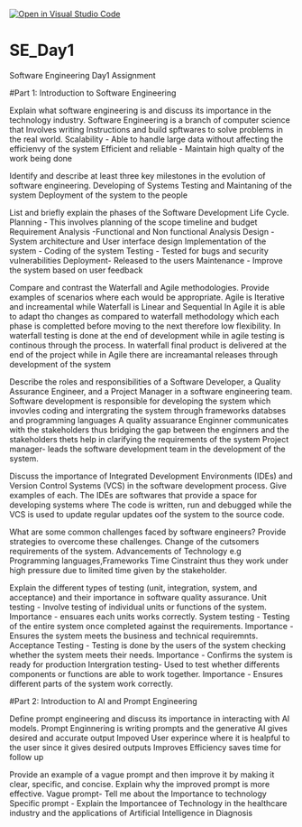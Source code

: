[![Open in Visual Studio Code](https://classroom.github.com/assets/open-in-vscode-2e0aaae1b6195c2367325f4f02e2d04e9abb55f0b24a779b69b11b9e10269abc.svg)](https://classroom.github.com/online_ide?assignment_repo_id=18398268&assignment_repo_type=AssignmentRepo)
# SE_Day1
Software Engineering Day1 Assignment

#Part 1: Introduction to Software Engineering

Explain what software engineering is and discuss its importance in the technology industry.
Software Engineering is a branch of computer science that Involves writing Instructions and build spftwares to solve problems in the real world.
Scalability - Able to handle large data  without affecting the efficienvy of the system
Efficient and reliable -  Maintain high qualty of the work being done

Identify and describe at least three key milestones in the evolution of software engineering.
Developing of Systems
Testing and Maintaning of the system
Deployment of the system to the people


List and briefly explain the phases of the Software Development Life Cycle.
Planning - This involves planning of the scope timeline and budget
Requirement Analysis -Functional and Non functional Analysis
Design -System architecture and User interface design
Implementation of the system - Coding of the system
Testing - Tested for bugs and security vulnerabilities
Deployment- Released to the users
Maintenance - Improve the system based on user feedback


Compare and contrast the Waterfall and Agile methodologies. Provide examples of scenarios where each would be appropriate.
Agile is Iterative and increamental while Waterfall is Linear and Sequential
In Agile it is able to adapt tho changes as compared to waterfall methodology which each phase is completted before moving to the next therefore low flexibility.
In waterfall testing is done at the end of development while  in agile testing is continous through the process.
In waterfall final product is delivered at the end of the project while in Agile there are increamantal releases through development of the system

Describe the roles and responsibilities of a Software Developer, a Quality Assurance Engineer, and a Project Manager in a software engineering team.
Software development is responsible for developing the system which invovles coding and intergrating the system through frameworks databses and programming languages
A quality assuarance Enginner communicates with the stakeholders thus bridging the gap between the enginners and the stakeholders thets help in clarifying the requirements of the system
Project manager- leads the software development team in the development of the system.


Discuss the importance of Integrated Development Environments (IDEs) and Version Control Systems (VCS) in the software development process. Give examples of each.
The IDEs are softwares that provide a space for developing systems where The code is written, run and debugged while the VCS is used to update regular updates oof the system to the source code.


What are some common challenges faced by software engineers? Provide strategies to overcome these challenges.
Change of the cutsomers requirements of the system.
Advancements of Technology e.g Programming languages,Frameworks 
Time Cinstraint thus they work under high pressure due to limited time given by the stakeholder.

Explain the different types of testing (unit, integration, system, and acceptance) and their importance in software quality assurance. 
Unit testing - Involve testing of individual units or functions of the system. Importance - ensuares each units works correctly.
System testing - Testing of the entire system once completed against the requirements. Importance -Ensures the system meets the business and technical requiremnts.
Acceptance Testing - Testing is done by the users of the system checking whether the system meets their needs. Importance - Confirms the system is ready for production
Intergration testing- Used to test whether differents components or functions are able to work together. Importance - Ensures different parts of the system work correctly.


#Part 2: Introduction to AI and Prompt Engineering


Define prompt engineering and discuss its importance in interacting with AI models. 
Prompt Enginnering is writing prompts and the  generative AI gives desired and accurate output
Impoved User experince where it is healpful to the user since it gives desired outputs
Improves Efficiency saves time for follow up


Provide an example of a vague prompt and then improve it by making it clear, specific, and concise. Explain why the improved prompt is more effective.
Vague prompt- Tell me about the Importance to technology
Specific prompt - Explain the Importancee of Technology in the healthcare industry and the applications of Artificial Intelligence in Diagnosis
